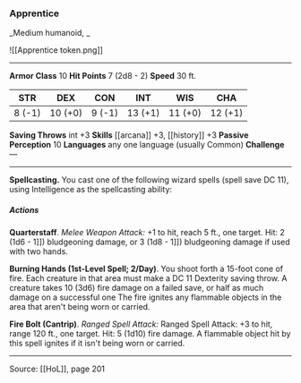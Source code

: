### Apprentice
_Medium humanoid, _

![[Apprentice token.png]]


---

**Armor Class** 10
**Hit Points** 7 (2d8 - 2)
**Speed** 30 ft.

| STR     | DEX     | CON     | INT     | WIS     | CHA     |
|---------|---------|---------|---------|---------|---------|
| 8 (-1) | 10 (+0) | 9 (-1) | 13 (+1) | 11 (+0) | 12 (+1) |

**Saving Throws** int +3
**Skills** [[arcana]] +3, [[history]] +3
**Passive Perception** 10
**Languages** any one language (usually Common)
**Challenge** —

---

**Spellcasting.** You cast one of the following wizard spells (spell save DC 11), using Intelligence as the spellcasting ability:

##### Actions
**Quarterstaff**. _Melee Weapon Attack:_ +1 to hit, reach 5 ft., one target. Hit: 2 (1d6 - 1]]) bludgeoning damage, or 3 (1d8 - 1]]) bludgeoning damage if used with two hands.

**Burning Hands (1st-Level Spell; 2/Day)**. You shoot forth a 15-foot cone of fire. Each creature in that area must make a DC 11 Dexterity saving throw. A creature takes 10 (3d6) fire damage on a failed save, or half as much damage on a successful one The fire ignites any flammable objects in the area that aren't being worn or carried.

**Fire Bolt (Cantrip)**. _Ranged Spell Attack:_ Ranged Spell Attack: +3 to hit, range 120 ft., one target. Hit: 5 (1d10) fire damage. A flammable object hit by this spell ignites if it isn't being worn or carried.


---

Source: [[HoL]], page 201